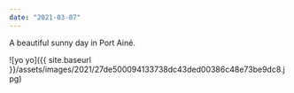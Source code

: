 ```yaml
---
date: "2021-03-07"
---
```


A beautiful sunny day in Port Ainé.

![yo yo]({{ site.baseurl }}/assets/images/2021/27de500094133738dc43ded00386c48e73be9dc8.jpg)
